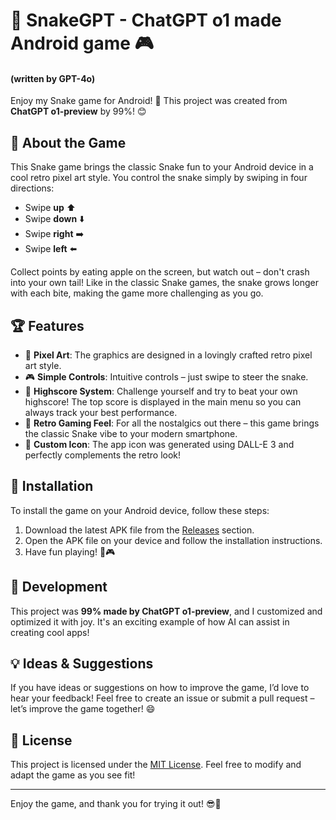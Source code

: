 # 🐍 SnakeGPT - ChatGPT o1 made Android game 🎮
#### (written by GPT-4o)


Enjoy my Snake game for Android! 🎉 This project was created from **ChatGPT o1-preview** by 99%! 😊 

## 📱 About the Game

This Snake game brings the classic Snake fun to your Android device in a cool retro pixel art style. You control the snake simply by swiping in four directions:

- Swipe **up** ⬆️
- Swipe **down** ⬇️
- Swipe **right** ➡️
- Swipe **left** ⬅️

Collect points by eating apple on the screen, but watch out – don't crash into your own tail! Like in the classic Snake games, the snake grows longer with each bite, making the game more challenging as you go.

## 🏆 Features

- 🎨 **Pixel Art**: The graphics are designed in a lovingly crafted retro pixel art style.
- 🎮 **Simple Controls**: Intuitive controls – just swipe to steer the snake.
- 🏅 **Highscore System**: Challenge yourself and try to beat your own highscore! The top score is displayed in the main menu so you can always track your best performance.
- 🐍 **Retro Gaming Feel**: For all the nostalgics out there – this game brings the classic Snake vibe to your modern smartphone.
- 🎨 **Custom Icon**: The app icon was generated using DALL-E 3 and perfectly complements the retro look!

## 📲 Installation

To install the game on your Android device, follow these steps:

1. Download the latest APK file from the [Releases](https://github.com/finnbusse/snakegpt/releases) section.
2. Open the APK file on your device and follow the installation instructions.
3. Have fun playing! 🐍🎮

## 🔧 Development

This project was **99% made by ChatGPT o1-preview**, and I customized and optimized it with joy. It's an exciting example of how AI can assist in creating cool apps!

## 💡 Ideas & Suggestions

If you have ideas or suggestions on how to improve the game, I’d love to hear your feedback! Feel free to create an issue or submit a pull request – let’s improve the game together! 😄

## 📜 License

This project is licensed under the [MIT License](LICENSE). Feel free to modify and adapt the game as you see fit!

---

Enjoy the game, and thank you for trying it out! 😎🐍
